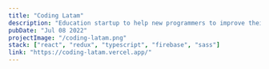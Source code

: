 ```yaml
---
title: "Coding Latam"
description: "Education startup to help new programmers to improve their skills"
pubDate: "Jul 08 2022"
projectImage: "/coding-latam.png"
stack: ["react", "redux", "typescript", "firebase", "sass"]
link: "https://coding-latam.vercel.app/"
---
```


